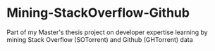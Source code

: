 # Mining-StackOverflow-Github
Part of my Master's thesis project on developer expertise learning by mining Stack Overflow (SOTorrent) and Github (GHTorrent) data
